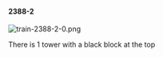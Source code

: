 #### 2388-2
![train-2388-2-0.png](https://github.com/lil-lab/nlvr/raw/master/nlvr/train/images/76/train-2388-2-0.png "train-2388-2-0.png")

There is 1 tower with a black block at the top